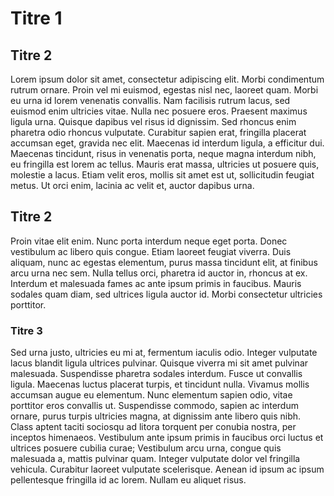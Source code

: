 # Titre 1

## Titre 2

Lorem ipsum dolor sit amet, consectetur adipiscing elit. Morbi condimentum rutrum ornare. Proin vel mi euismod, egestas nisl nec, laoreet quam. Morbi eu urna id lorem venenatis convallis. Nam facilisis rutrum lacus, sed euismod enim ultricies vitae. Nulla nec posuere eros. Praesent maximus ligula urna. Quisque dapibus vel risus id dignissim. Sed rhoncus enim pharetra odio rhoncus vulputate. Curabitur sapien erat, fringilla placerat accumsan eget, gravida nec elit. Maecenas id interdum ligula, a efficitur dui. Maecenas tincidunt, risus in venenatis porta, neque magna interdum nibh, eu fringilla est lorem ac tellus. Mauris erat massa, ultricies ut posuere quis, molestie a lacus. Etiam velit eros, mollis sit amet est ut, sollicitudin feugiat metus. Ut orci enim, lacinia ac velit et, auctor dapibus urna.

## Titre 2

Proin vitae elit enim. Nunc porta interdum neque eget porta. Donec vestibulum ac libero quis congue. Etiam laoreet feugiat viverra. Duis aliquam, nunc ac egestas elementum, purus massa tincidunt elit, at finibus arcu urna nec sem. Nulla tellus orci, pharetra id auctor in, rhoncus at ex. Interdum et malesuada fames ac ante ipsum primis in faucibus. Mauris sodales quam diam, sed ultrices ligula auctor id. Morbi consectetur ultricies porttitor.

### Titre 3

Sed urna justo, ultricies eu mi at, fermentum iaculis odio. Integer vulputate lacus blandit ligula ultrices pulvinar. Quisque viverra mi sit amet pulvinar malesuada. Suspendisse pharetra sodales interdum. Fusce ut convallis ligula. Maecenas luctus placerat turpis, et tincidunt nulla. Vivamus mollis accumsan augue eu elementum. Nunc elementum sapien odio, vitae porttitor eros convallis ut. Suspendisse commodo, sapien ac interdum ornare, purus turpis ultricies magna, at dignissim ante libero quis nibh. Class aptent taciti sociosqu ad litora torquent per conubia nostra, per inceptos himenaeos. Vestibulum ante ipsum primis in faucibus orci luctus et ultrices posuere cubilia curae; Vestibulum arcu urna, congue quis malesuada a, mattis pulvinar quam. Integer vulputate dolor vel fringilla vehicula. Curabitur laoreet vulputate scelerisque. Aenean id ipsum ac ipsum pellentesque fringilla id ac lorem. Nullam eu aliquet risus.

